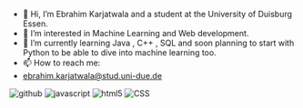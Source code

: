 - 👋 Hi, I’m Ebrahim Karjatwala and a student at the University of Duisburg Essen. 
- 👀 I’m interested in Machine Learning and Web development. 
- 🌱 I’m currently learning Java , C++ , SQL and soon planning to start with Python to be able to dive into machine learning too.
- 📫 How to reach me:
- ebrahim.karjatwala@stud.uni-due.de 

![github](https://img.shields.io/badge/GitHub-000000?style=for-the-badge&logo=GitHub&logoColor=white)
![javascript](https://img.shields.io/badge/Javascript-F7F130?style=for-the-badge&logo=Javascript&logoColor=white)
![html5](https://img.shields.io/badge/HTML5-FA3A0F?style=for-the-badge&logo=Javascript&logoColor=white)
![CSS](https://img.shields.io/badge/CSS-1572B6?style=for-the-badge&logo=CSS3&logoColor=white)

<!---
ebrahim78652/ebrahim78652 is a ✨ special ✨ repository because its `README.md` (this file) appears on your GitHub profile.
You can click the Preview link to take a look at your changes.
--->
